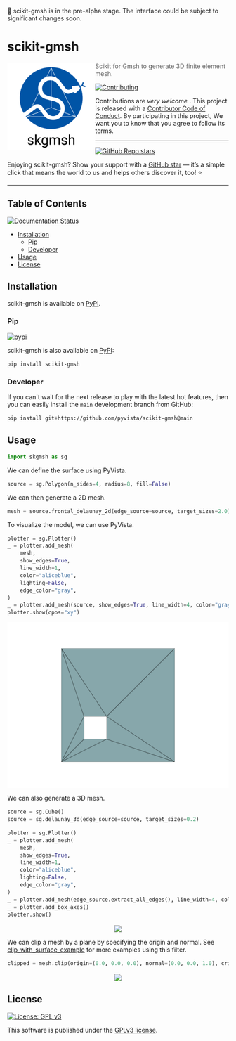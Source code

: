 🚧 scikit-gmsh is in the pre-alpha stage. The interface could be subject to significant changes soon.

# scikit-gmsh

[<img src="https://raw.githubusercontent.com/pyvista/scikit-gmsh/main/docs/_static/logo.svg" align="left" width="200">](https://github.com/pyvista/scikit-gmsh#--------)

> Scikit for Gmsh to generate 3D finite element mesh.

[![Contributing](https://img.shields.io/badge/PR-Welcome-%23FF8300.svg?style=for-the-badge)](https://github.com/pyvista/scikit-gmsh/issues)

Contributions are _very welcome_ .
This project is released with a [Contributor Code of Conduct](CODE_OF_CONDUCT.md).
By participating in this project, We want you to know that you agree to follow its terms.

---

[![GitHub Repo stars](https://img.shields.io/github/stars/pyvista/scikit-gmsh?style=for-the-badge)](https://github.com/pyvista/scikit-gmsh/stargazers)

Enjoying scikit-gmsh? Show your support with a [GitHub star](https://github.com/pyvista/scikit-gmsh) — it’s a simple click that means the world to us and helps others discover it, too! ⭐️

---

## Table of Contents

[![Documentation Status](https://readthedocs.org/projects/scikit-gmsh/badge/?version=latest&style=for-the-badge)](https://scikit-gmsh.readthedocs.io/en/latest/?badge=latest)

<!-- START doctoc generated TOC please keep comment here to allow auto update -->
<!-- DON'T EDIT THIS SECTION, INSTEAD RE-RUN doctoc TO UPDATE -->

- [Installation](#installation)
  - [Pip](#pip)
  - [Developer](#developer)
- [Usage](#usage)
- [License](#license)

<!-- END doctoc generated TOC please keep comment here to allow auto update -->

## Installation

scikit-gmsh is available on [PyPI](https://pypi.org/project/scikit-gmsh/).

### Pip

[![pypi](https://img.shields.io/pypi/v/scikit-gmsh?style=for-the-badge&label=pypi&logo=python&logoColor=white)](https://pypi.org/project/scikit-gmsh/)

scikit-gmsh is also available on [PyPI](https://pypi.org/project/scikit-gmsh/):

```shell
pip install scikit-gmsh
```

### Developer

If you can't wait for the next release to play with the latest hot features, then you can easily
install the `main` development branch from GitHub:

```shell
pip install git+https://github.com/pyvista/scikit-gmsh@main
```

## Usage

```python
import skgmsh as sg
```

We can define the surface using PyVista.

```python
source = sg.Polygon(n_sides=4, radius=8, fill=False)
```

We can then generate a 2D mesh.

```python
mesh = source.frontal_delaunay_2d(edge_source=source, target_sizes=2.0)
```

To visualize the model, we can use PyVista.

```python
plotter = sg.Plotter()
_ = plotter.add_mesh(
    mesh,
    show_edges=True,
    line_width=1,
    color="aliceblue",
    lighting=False,
    edge_color="gray",
)
_ = plotter.add_mesh(source, show_edges=True, line_width=4, color="gray")
plotter.show(cpos="xy")
```

<p align="center">
<img src="https://raw.githubusercontent.com/pyvista/scikit-gmsh/main/docs/_static/frontal_delaunay_2d_01.png" align="center" width=512 >
</p>

We can also generate a 3D mesh.

```python
source = sg.Cube()
source = sg.delaunay_3d(edge_source=source, target_sizes=0.2)
```

```python
plotter = sg.Plotter()
_ = plotter.add_mesh(
    mesh,
    show_edges=True,
    line_width=1,
    color="aliceblue",
    lighting=False,
    edge_color="gray",
)
_ = plotter.add_mesh(edge_source.extract_all_edges(), line_width=4, color="gray")
_ = plotter.add_box_axes()
plotter.show()
```

<p align="center">
<img src="https://raw.githubusercontent.com/pyvista/scikit-gmsh/main/docs/_static/delaunay_3d_01.png" align="center" width=512 >
</p>

We can clip a mesh by a plane by specifying the origin and normal.
See [clip_with_surface_example](https://docs.pyvista.org/examples/01-filter/clipping-with-surface#clip-with-surface-example) for more examples using this filter.

```python
clipped = mesh.clip(origin=(0.0, 0.0, 0.0), normal=(0.0, 0.0, 1.0), crinkle=True)
```

<p align="center">
<img src="https://raw.githubusercontent.com/pyvista/scikit-gmsh/main/docs/_static/delaunay_3d_02.png" align="center" width=512 >
</p>

## License

[![License: GPL v3](https://img.shields.io/badge/License-GPLv3-blue.svg?style=for-the-badge)](https://www.gnu.org/licenses/gpl-3.0)

This software is published under the [GPLv3 license](https://www.gnu.org/licenses/gpl-3.0.en.html).
